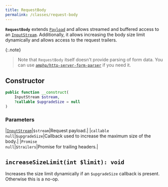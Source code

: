 ```yaml
---
title: RequestBody
permalink: /classes/request-body
---
```

**`RequestBody`** extends [`Payload`](https://amphp.org/byte-stream/payload) and allows streamed and buffered access to an [`InputStream`](https://amphp.org/byte-stream/#inputstream).
Additionally, it allows increasing the body size limit dynamically and allows access to the request trailers.

{:.note}
> Note that `RequestBody` itself doesn't provide parsing of form data. You can use [`amphp/http-server-form-parser`](https://github.com/amphp/http-server-form-parser) if you need it.

## Constructor

```php
public function __construct(
    InputStream $stream,
    ?callable $upgradeSize = null
)
```

### Parameters

|[`InputStream`](https://amphp.org/byte-stream/#inputstream)|`$stream`|Request payload.|
|`callable`<br>`null`|`$upgradeSize`|Callback used to increase the maximum size of the body.|
|`Promise`<br>`null`|`$trailers`|Promise for trailing headers.|

## `increaseSizeLimit(int $limit): void`

Increases the size limit dynamically if an `$upgradeSize` callback is present.
Otherwise this is a no-op.
